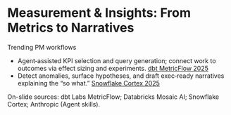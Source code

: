 # Measurement & Insights: From Metrics to Narratives
Trending PM workflows

- Agent‑assisted KPI selection and query generation; connect work to outcomes via effect sizing and experiments. [dbt MetricFlow 2025][Databricks Mosaic AI 2025]
- Detect anomalies, surface hypotheses, and draft exec‑ready narratives explaining the “so what.” [Snowflake Cortex 2025][Anthropic Agent Skills]

On-slide sources: dbt Labs MetricFlow; Databricks Mosaic AI; Snowflake Cortex; Anthropic (Agent skills).

[dbt MetricFlow 2025]: https://docs.getdbt.com/docs/building-a-dbt-project/metrics
[Databricks Mosaic AI 2025]: https://www.databricks.com/product/mosaic-ai
[Snowflake Cortex 2025]: https://www.snowflake.com/en/data-cloud/cortex/
[Anthropic Agent Skills]: https://www.anthropic.com/transparency/model-report
